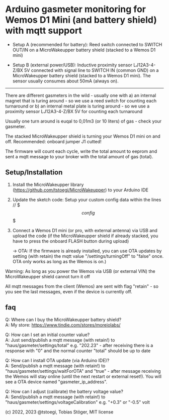 # Arduino gasmeter monitoring for Wemos D1 Mini (and battery shield) with mqtt support
  
- Setup A (recommended for battery): Reed switch connected to SWITCH OUT/IN on a MicroWakeupper battery shield (stacked to a Wemos D1 mini)

- Setup B (external power/USB): Inductive proximity sensor LJ12A3-4-Z/BX 5V connected with signal line to SWITCH IN (common GND) on a MicroWakeupper battery shield (stacked to a Wemos D1 mini). The sensor usually consumes about 50mA (always on).
  
---

There are different gasmeters in the wild - usually one with 
a) an internal magnet that is turing around - so we use a reed switch for counting each turnaround
or
b) an internal metal plate is turing around - so we use a proximity sensor LJ12A3-4-Z/BX 5V for counting each turnaround

Usually one turn around is euqal to 0,01m3 (or 10 liters) of gas - check your gasmeter.

The stacked MicroWakeupper shield is turning your Wemos D1 mini on and off. Recommended: onboard jumper J1 cutted!
  
The firmware will count each cycle, write the total amount to eeprom and sent a mqtt message to your broker with the total amount of gas (total).
  
## Setup/Installation
1. Install the MicroWakeupper library (https://github.com/tstoegi/MicroWakeupper) to your Arduino IDE 
2. Update the sketch code: Setup your custom config data within the lines // $$$config$$$
3. Connect a Wemos D1 mini (or pro, with external antenna) via USB and upload the code (if the MicroWakeupper shield if already stacked, you have to press the onboard FLASH button during upload) 
   
   -> OTA: If the firmware is already installed, you can use OTA updates by setting (with retain) the mqtt value "/settings/turningOff" to "false" once. OTA only works as long as the Wemos is on.)
  
Warning: As long as you power the Wemos via USB (or external VIN) the MicroWakeupper shield cannot turn it off

All mqtt messages from the client (Wemos) are sent with flag "retain" - so you see the last messages, even if the device is currently off.
  
## faq
Q: Where can I buy the MicroWakeupper battery shield?
<br>
A: My store: https://www.tindie.com/stores/moreiolabs/

Q: How can I set an initial counter value?
<br>
A: Just send/publish a mqtt message (with retain!) to "haus/gasmeter/settings/total" e.g. "202.23" - after receiving there is a response with "0" and the normal counter "total" should be up to date

Q: How can I install OTA update (via Arduino IDE)?
<br>
A: Send/publish a mqtt message (with retain!) to "haus/gasmeter/settings/waitForOTA" and "true" - after message receiving the Wemos will stay online (until the next restart or external reset!). You will see a OTA device named "gasmeter_ip_address".

Q: How can I adjust (calibrate) the battery voltage value?
<br>
A: Send/publish a mqtt message (with retain!) to "haus/gasmeter/settings/voltageCalibration" e.g. "+0.3" or "-0.5" volt

(c) 2022, 2023 @tstoegi, Tobias Stöger, MIT license
  
